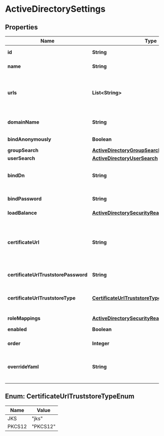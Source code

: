 # ActiveDirectorySettings

## Properties
Name | Type | Description | Notes
------------ | ------------- | ------------- | -------------
**id** | **String** | The identifier for the security realm | 
**name** | **String** | The friendly name of the security realm | 
**urls** | **List&lt;String&gt;** | The Active Directory URLs used to authenticate against, in the format ldap[s]://server:port. Note that ldap and ldaps protocols cannot be mixed together. | 
**domainName** | **String** | Specifies the domain name of the Active Directory (the forest root domain name). | 
**bindAnonymously** | **Boolean** | When true, bindDb credentials are ignored | 
**groupSearch** | [**ActiveDirectoryGroupSearch**](ActiveDirectoryGroupSearch.md) |  |  [optional]
**userSearch** | [**ActiveDirectoryUserSearch**](ActiveDirectoryUserSearch.md) |  |  [optional]
**bindDn** | **String** | The distinguished name of the user that is used to bind to the Active Directory and perform searches. |  [optional]
**bindPassword** | **String** | The user password that is used to bind to the Active Directory server. |  [optional]
**loadBalance** | [**ActiveDirectorySecurityRealmLoadBalance**](ActiveDirectorySecurityRealmLoadBalance.md) |  |  [optional]
**certificateUrl** | **String** | The SSL trusted CA certificate bundle URL. The bundle should be a zip file containing a single keystore file &#x27;keystore.ks&#x27; in the directory &#x27;/active_directory/:id/truststore&#x27;, where :id is the value of the [id] field. |  [optional]
**certificateUrlTruststorePassword** | **String** | The password to the certificate bundle URL truststore |  [optional]
**certificateUrlTruststoreType** | [**CertificateUrlTruststoreTypeEnum**](#CertificateUrlTruststoreTypeEnum) | The format of the keystore file. Should be jks to use the Java Keystore format or PKCS12 to use PKCS#12 files.  The default is jks. |  [optional]
**roleMappings** | [**ActiveDirectorySecurityRealmRoleMappingRules**](ActiveDirectorySecurityRealmRoleMappingRules.md) |  |  [optional]
**enabled** | **Boolean** | When true, enables the security realm |  [optional]
**order** | **Integer** | The order that the security realm is evaluated |  [optional]
**overrideYaml** | **String** | Advanced configuration options in YAML format. Any settings defined here will override any configuration set via the API. |  [optional]

<a name="CertificateUrlTruststoreTypeEnum"></a>
## Enum: CertificateUrlTruststoreTypeEnum
Name | Value
---- | -----
JKS | &quot;jks&quot;
PKCS12 | &quot;PKCS12&quot;
